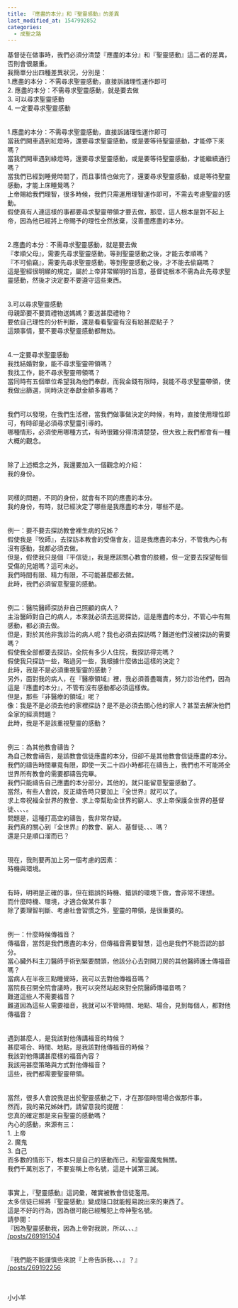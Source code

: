 ```yaml
---
title: 『應盡的本分』和『聖靈感動』的差異
last_modified_at: 1547992852
categories:
  - 成聖之路
---
```


<p>基督徒在做事時，我們必須分清楚『應盡的本分』和『聖靈感動』這二者的差異，否則會很嚴重。<br>
<!--more-->我簡單分出四種差異狀況，分別是：<br>
1.應盡的本分：不需尋求聖靈感動，直接訴諸理性運作即可<br>
2. 應盡的本分：不需尋求聖靈感動，就是要去做<br>
3. 可以尋求聖靈感動<br>
4. 一定要尋求聖靈感動<br>
<br>
<br>
1.應盡的本分：不需尋求聖靈感動，直接訴諸理性運作即可<br>
當我們開車遇到紅燈時，還要尋求聖靈感動，或是要等待聖靈感動，才能停下來嗎？<br>
當我們開車遇到綠燈時，還要尋求聖靈感動，或是要等待聖靈感動，才能繼續通行嗎？<br>
當我們已經到睡覺時間了，而且事情也做完了，還要尋求聖靈感動，或是等待聖靈感動，才能上床睡覺嗎？<br>
上帝賜給我們理智，很多時候，我們只需運用理智運作即可，不需去考慮聖靈的感動。<br>
假使真有人連這樣的事都要尋求聖靈帶領才要去做，那麼，這人根本是對不起上帝，因為他已經將上帝賜予的理性全然放棄，沒善盡應盡的本分。<br>
<br>
<br>
2.應盡的本分：不需尋求聖靈感動，就是要去做<br>
『孝順父母』，需要先尋求聖靈感動，等到聖靈感動之後，才能去孝順嗎？<br>
『不可偷竊』，需要先尋求聖靈感動，等到聖靈感動之後，才不能去偷竊嗎？<br>
這是聖經很明顯的規定，屬於上帝非常顯明的旨意，基督徒根本不需為此先尋求聖靈感動，然後才決定要不要遵守這些東西。<br>
<br>
<br>
3.可以尋求聖靈感動<br>
母親節要不要買禮物送媽媽？要送甚麼禮物？<br>
要依自己理性的分析判斷，還是看看聖靈有沒有給甚麼點子？<br>
這類事情，要不要尋求聖靈感動都無妨。<br>
<br>
<br>
4.一定要尋求聖靈感動<br>
我找結婚對象，能不尋求聖靈帶領嗎？<br>
我找工作，能不尋求聖靈帶領嗎？<br>
當同時有五個單位希望我為他們奉獻，而我金錢有限時，我能不尋求聖靈帶領，使我做出篩選，同時決定奉獻金額多寡嗎？<br>
<br>
<br>
我們可以發現，在我們生活裡，當我們做事做決定的時候，有時，直接使用理性即可，有時卻是必須尋求聖靈引導的。<br>
哪種情形，必須使用哪種方式，有時很難分得清清楚楚，但大致上我們都會有一種大概的觀念。<br>
<br>
<br>
除了上述概念之外，我還要加入一個觀念的介紹：<br>
我的身份。<br>
<br>
<br>
同樣的問題，不同的身份，就會有不同的應盡的本分。<br>
我的身份，有時，就已經決定了哪些是我應盡的本分，哪些不是。<br>
<br>
<br>
例一：要不要去探訪教會裡生病的兄姊？<br>
假使我是『牧師』，去探訪本教會的受傷會友，這是我應盡的本分，不管我內心有沒有感動，我都必須去做。<br>
但是，假使我只是個『平信徒』，我是應該關心教會的肢體，但一定要去探望每個受傷的兄姐嗎？這可未必。<br>
我們時間有限、精力有限，不可能甚麼都去做。<br>
此時，我們必須留意聖靈的感動。<br>
<br>
<br>
例二：醫院醫師探訪非自己照顧的病人？<br>
主治醫師對自己的病人，本來就必須去巡房探訪，這是應盡的本分，不管心中有無感動，都必須去做。<br>
但是，對於其他非我診治的病人呢？我也必須去探訪嗎？難道他們沒被探訪的需要嗎？<br>
假使我全部都要去探訪，全院有多少人住院，我探訪得完嗎？<br>
假使我只探訪一些，略過另一些，我根據什麼做出這樣的決定？<br>
此時，我是不是必須重視聖靈的感動？<br>
另外，面對我的病人，在『醫療領域』裡，我必須善盡職責，努力診治他們，因為這是『應盡的本分』，不管有沒有感動都必須這樣做。<br>
但是，那些『非醫療的領域』呢？<br>
像：我是不是必須去他的家裡探訪？是不是必須去關心他的家人？甚至去解決他們全家的經濟問題？<br>
此時，我是不是該重視聖靈的感動？<br>
<br>
<br>
例三：為其他教會禱告？<br>
為自己教會禱告，是該教會信徒應盡的本分，但卻不是其他教會信徒應盡的本分。<br>
我們的禱告時間畢竟有限，即使一天二十四小時都花在禱告上，我們也不可能將全世界所有教會的需要都禱告完畢。<br>
我們只能禱告自己應盡的本分部分，其他的，就只能留意聖靈感動了。<br>
當然，有些人會說，反正禱告時只要加上『全世界』就可以了。<br>
求上帝祝福全世界的教會、求上帝幫助全世界的窮人、求上帝保護全世界的基督徒、、、、。<br>
問題是，這種打高空的禱告，我非常存疑。<br>
我們真的關心到『全世界』的教會、窮人、基督徒、、、嗎？<br>
還是只是順口溜而已？<br>
<br>
<br>
現在，我則要再加上另一個考慮的因素：<br>
時機與環境。<br>
<br>
<br>
有時，明明是正確的事，但在錯誤的時機、錯誤的環境下做，會非常不理想。<br>
而什麼時機、環境，才適合做某件事？<br>
除了要理智判斷、考慮社會習慣之外，聖靈的帶領，是很重要的。<br>
<br>
<br>
例一：什麼時候傳福音？<br>
傳福音，當然是我們應盡的本分，但傳福音需要智慧，這也是我們不能否認的部分。<br>
當心臟外科主刀醫師手術到緊要關頭，他該分心去對開刀房的其他醫師護士傳福音嗎？<br>
當病人在半夜三點睡覺時，我可以去對他傳福音嗎？<br>
當院長召開全院會議時，我可以突然站起來對全院醫師傳福音嗎？<br>
難道這些人不需要福音？<br>
難道因為這些人需要福音，我就可以不管時間、地點、場合，見到每個人，都對他傳福音？<br>
<br>
<br>
遇到甚麼人，是我該對他傳講福音的時候？<br>
甚麼場合、時間、地點，是我該對他傳福音的時候？<br>
我該對他傳講甚麼樣的福音內容？<br>
我該用甚麼策略與方式對他傳福音？<br>
這些，我們都需要聖靈帶領。<br>
<br>
<br>
當然，很多人會說我是出於聖靈感動之下，才在那個時間場合做那件事。<br>
然而，我的弟兄姊妹們，請留意我的提醒：<br>
您真的確定那是來自聖靈的感動嗎？<br>
內心的感動，來源有三：<br>
1. 上帝<br>
2. 魔鬼<br>
3. 自己<br>
而多數的情形下，根本只是自己的感動而已，和聖靈魔鬼無關。<br>
我們千萬別忘了，不要妄稱上帝名號，這是十誡第三誡。<br>
<br>
<br>
事實上，『聖靈感動』這詞彙，確實被教會信徒濫用。<br>
太多信徒已經將『聖靈感動』變成隨口就能輕易說出來的東西了。<br>
這是不好的行為，因為很可能已經觸犯上帝神聖名號。<br>
請參閱：<br>
『因為聖靈感動我，因為上帝對我說，所以、、、』<br>
<a href="/posts/269191504">/posts/269191504</a><br>
<br>
<br>
『我們能不能謹慎些來說『上帝告訴我、、、』？』<br>
<a href="/posts/269192256">/posts/269192256</a><br>
&nbsp;</p>

<p><br>
小小羊</p>


